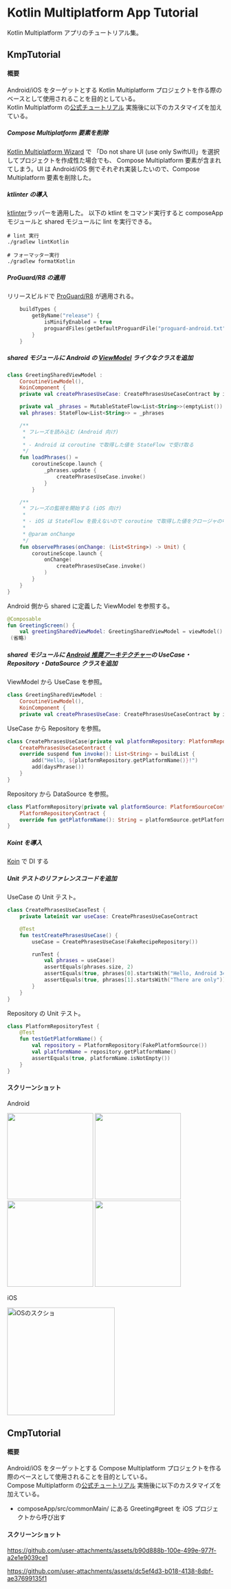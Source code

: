 Kotlin Multiplatform App Tutorial
=================================

Kotlin Multiplatform アプリのチュートリアル集。

## KmpTutorial

#### 概要

Android/iOS をターゲットとする Kotlin Multiplatform プロジェクトを作る際のベースとして使用されることを目的としている。  
Kotlin Multiplatform の[公式チュートリアル](https://www.jetbrains.com/help/kotlin-multiplatform-dev/multiplatform-create-first-app.html) 実施後に以下のカスタマイズを加えている。

##### Compose Multiplatform 要素を削除

[Kotlin Multiplatform Wizard](https://kmp.jetbrains.com/?_gl=1*1bk2vxi*_gcl_au*MTE4ODEwMDk0OS4xNzMyNDMxOTE4*FPAU*MTE4ODEwMDk0OS4xNzMyNDMxOTE4*_ga*MTg4MzY4NzgyNC4xNjgzOTY0MzAx*_ga_9J976DJZ68*MTczMzkyMDAwNC4xMjcuMC4xNzMzOTIwMDA4LjU2LjAuMA..) で 「Do not share UI (use only SwiftUI)」を選択してプロジェクトを作成性た場合でも、 Compose Multiplatform 要素が含まれてしまう。UI は Android/iOS 側でそれぞれ実装したいので、Compose Multiplatform 要素を削除した。

##### ktlinter の導入

[ktlinter](https://github.com/jeremymailen/kotlinter-gradle)ラッパーを適用した。
以下の ktlint をコマンド実行すると composeApp モジュールと shared モジュールに lint を実行できる。

``` shell
# lint 実行
./gradlew lintKotlin 

# フォーマッター実行
./gradlew formatKotlin 
```

##### ProGuard/R8 の適用

リリースビルドで [ProGuard/R8](https://developer.android.com/build/shrink-code?hl=ja) が適用される。

``` kotlin
    buildTypes {
        getByName("release") {
            isMinifyEnabled = true
            proguardFiles(getDefaultProguardFile("proguard-android.txt"), "proguard-rules.pro")
        }
    }
```

##### shared モジュールに Android の [ViewModel](https://developer.android.com/topic/libraries/architecture/viewmodel?hl=ja) ライクなクラスを追加

```kotlin
class GreetingSharedViewModel :
    CoroutineViewModel(),
    KoinComponent {
    private val createPhrasesUseCase: CreatePhrasesUseCaseContract by inject()

    private val _phrases = MutableStateFlow<List<String>>(emptyList())
    val phrases: StateFlow<List<String>> = _phrases

    /**
     * フレーズを読み込む (Android 向け)
     *
     * - Android は coroutine で取得した値を StateFlow で受け取る
     */
    fun loadPhrases() =
        coroutineScope.launch {
            _phrases.update {
                createPhrasesUseCase.invoke()
            }
        }

    /**
     * フレーズの監視を開始する (iOS 向け)
     *
     * - iOS は StateFlow を扱えないので coroutine で取得した値をクロージャの中で受け取る
     *
     * @param onChange
     */
    fun observePhrases(onChange: (List<String>) -> Unit) {
        coroutineScope.launch {
            onChange(
                createPhrasesUseCase.invoke()
            )
        }
    }
}
```

Android 側から shared に定義した ViewModel を参照する。

```kotlin
@Composable
fun GreetingScreen() {
    val greetingSharedViewModel: GreetingSharedViewModel = viewModel()
 (省略)   
 ```   

##### shared モジュールに [Android 推奨アーキテクチャー](https://developer.android.com/topic/architecture?hl=ja)の UseCase・Repository・DataSource クラスを追加

ViewModel から UseCase を参照。

```kotlin
class GreetingSharedViewModel :
    CoroutineViewModel(),
    KoinComponent {
    private val createPhrasesUseCase: CreatePhrasesUseCaseContract by inject()
 ```   

UseCase から Repository を参照。

```kotlin
class CreatePhrasesUseCase(private val platformRepository: PlatformRepositoryContract) :
    CreatePhrasesUseCaseContract {
    override suspend fun invoke(): List<String> = buildList {
        add("Hello, ${platformRepository.getPlatformName()}!")
        add(daysPhrase())
    }
}
```

Repository から DataSource を参照。

```kotlin
class PlatformRepository(private val platformSource: PlatformSourceContract) :
    PlatformRepositoryContract {
    override fun getPlatformName(): String = platformSource.getPlatformName()
}
```

##### Koint を導入

[Koin](https://insert-koin.io/) で DI する

#####  Unit テストのリファレンスコードを追加

UseCase の Unit テスト。

```kotlin
class CreatePhrasesUseCaseTest {
    private lateinit var useCase: CreatePhrasesUseCaseContract

    @Test
    fun testCreatePhrasesUseCase() {
        useCase = CreatePhrasesUseCase(FakeRecipeRepository())

        runTest {
            val phrases = useCase()
            assertEquals(phrases.size, 2)
            assertEquals(true, phrases[0].startsWith("Hello, Android 34!"))
            assertEquals(true, phrases[1].startsWith("There are only"))
        }
    }
}
```

Repository の Unit テスト。

```kotlin
class PlatformRepositoryTest {
    @Test
    fun testGetPlatformName() {
        val repository = PlatformRepository(FakePlatformSource())
        val platformName = repository.getPlatformName()
        assertEquals(true, platformName.isNotEmpty())
    }
}
```

#### スクリーンショット

Android

<img src="KmpTutorial/docs/android_home.png" width="200"> <img src="KmpTutorial/docs/android_greeting.png" width="200"> <img src="KmpTutorial/docs/android_grep.png" width="200"> <img src="KmpTutorial/docs/android_rocket_launch.png" width="200">  
  
iOS

<img src="https://github.com/user-attachments/assets/92c95083-85b1-4040-b2f7-b304c0b86e27" alt="iOSのスクショ" width="250px"> 


## CmpTutorial

#### 概要

Android/iOS をターゲットとする Compose Multiplatform プロジェクトを作る際のベースとして使用されることを目的としている。  
Compose Multiplatform の[公式チュートリアル](https://www.jetbrains.com/help/kotlin-multiplatform-dev/compose-multiplatform-create-first-app.html) 実施後に以下のカスタマイズを加えている。

- composeApp/src/commonMain/ にある Greeting#greet を iOS プロジェクトから呼び出す

#### スクリーンショット

https://github.com/user-attachments/assets/b90d888b-100e-499e-977f-a2e1e9039ce1 

https://github.com/user-attachments/assets/dc5ef4d3-b018-4138-8dbf-ae37699135f1



